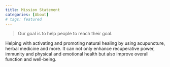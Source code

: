 ```yaml
---
title: Mission Statement
categories: [About]
# tags: featured
---
```


> Our goal is to help people to reach their goal. 

Helping with activating and promoting natural healing by using acupuncture, herbal medicine and more. It can not only enhance recuperative power, immunity and physical and emotional health but also improve overall function and well-being. 
